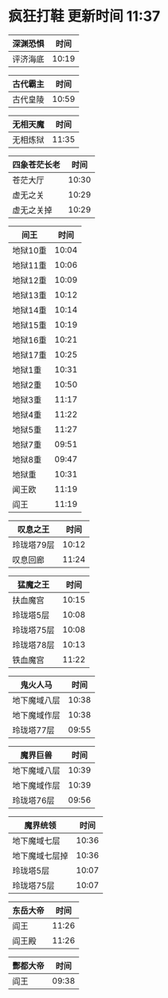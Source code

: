 # 疯狂打鞋 更新时间 11:37

| 深渊恐惧   | 时间    |
|--------|-------|
| 评济海底 | 10:19 |

| 古代霸主   | 时间    |
|--------|-------|
| 古代皇陵 | 10:59 |

| 无相天魔   | 时间    |
|--------|-------|
| 无相炼狱 | 11:35 |

| 四象苍茫长老   | 时间    |
|--------|-------|
| 苍茫大厅 | 10:30 |
| 虚无之关 | 10:29 |
| 虚无之关掉 | 10:29 |

| 间王   | 时间    |
|--------|-------|
| 地狱10重 | 10:04 |
| 地狱11重 | 10:06 |
| 地狱12重 | 10:09 |
| 地狱13重 | 10:12 |
| 地狱14重 | 10:14 |
| 地狱15重 | 10:19 |
| 地狱16重 | 10:21 |
| 地狱17重 | 10:25 |
| 地狱1重 | 10:31 |
| 地狱2重 | 10:50 |
| 地狱3重 | 11:17 |
| 地狱4重 | 11:22 |
| 地狱5重 | 11:27 |
| 地狱7重 | 09:51 |
| 地狱8重 | 09:47 |
| 地狱重 | 10:31 |
| 闻王欧 | 11:19 |
| 阎王 | 11:19 |

| 叹息之王   | 时间    |
|--------|-------|
| 玲珑塔79层 | 10:12 |
| 叹息回廊 | 11:24 |

| 猛魔之王   | 时间    |
|--------|-------|
| 扶血魔宫 | 10:15 |
| 玲珑塔5层 | 10:08 |
| 玲珑塔75层 | 10:08 |
| 玲珑塔78层 | 10:13 |
| 铁血魔宫 | 11:22 |

| 鬼火人马   | 时间    |
|--------|-------|
| 地下魔域八层 | 10:38 |
| 地下魔域作层 | 10:38 |
| 玲珑塔77层 | 09:55 |

| 魔界巨兽   | 时间    |
|--------|-------|
| 地下魔域八层 | 10:39 |
| 地下魔域作层 | 10:39 |
| 玲珑塔76层 | 09:56 |

| 魔界统领   | 时间    |
|--------|-------|
| 地下魔域七层 | 10:36 |
| 地下魔域七层掉 | 10:36 |
| 玲珑塔5层 | 10:07 |
| 玲珑塔75层 | 10:07 |

| 东岳大帝   | 时间    |
|--------|-------|
| 阎王 | 11:26 |
| 阎王殿 | 11:26 |

| 酆都大帝   | 时间    |
|--------|-------|
| 阎王 | 09:38 |